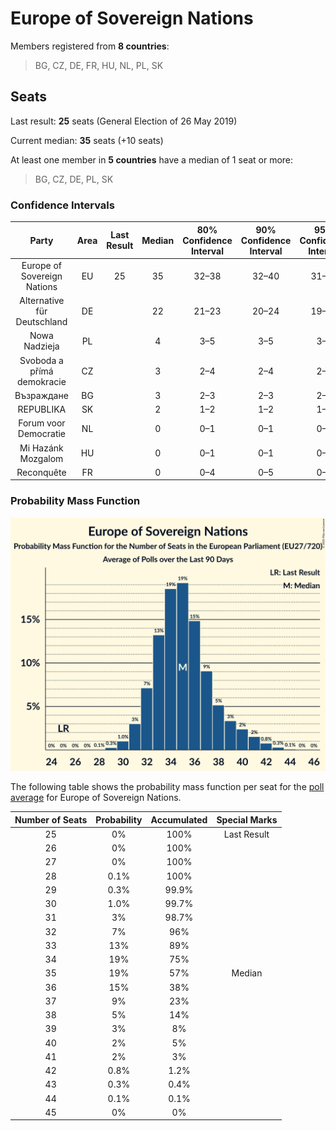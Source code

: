# Europe of Sovereign Nations

Members registered from **8 countries**:

> BG, CZ, DE, FR, HU, NL, PL, SK

## Seats

Last result: **25** seats (General Election of 26 May 2019)

Current median: **35** seats (+10 seats)

At least one member in **5 countries** have a median of 1 seat or more:

> BG, CZ, DE, PL, SK

### Confidence Intervals

| Party | Area | Last Result | Median | 80% Confidence Interval | 90% Confidence Interval | 95% Confidence Interval | 99% Confidence Interval |
|:-----:|:----:|:-----------:|:------:|:-----------------------:|:-----------------------:|:-----------------------:|:-----------------------:|
| Europe of Sovereign Nations | EU | 25 | 35 | 32–38 | 32–40 | 31–41 | 30–42 |
| Alternative für Deutschland | DE | | 22 | 21–23 | 20–24 | 19–24 | 19–25 |
| Nowa Nadzieja | PL | | 4 | 3–5 | 3–5 | 3–5 | 2–6 |
| Svoboda a přímá demokracie | CZ | | 3 | 2–4 | 2–4 | 2–5 | 2–5 |
| Възраждане | BG | | 3 | 2–3 | 2–3 | 2–3 | 2–4 |
| REPUBLIKA | SK | | 2 | 1–2 | 1–2 | 1–2 | 1–2 |
| Forum voor Democratie | NL | | 0 | 0–1 | 0–1 | 0–1 | 0–1 |
| Mi Hazánk Mozgalom | HU | | 0 | 0–1 | 0–1 | 0–1 | 0–2 |
| Reconquête | FR | | 0 | 0–4 | 0–5 | 0–5 | 0–5 |

### Probability Mass Function

![Graph with seats probability mass function not yet produced](average-2025-06-30-seats-pmf-europeofsovereignnations.png "Seats Probability Mass Function")

The following table shows the probability mass function per seat for the [poll average](average-2025-06-30.html) for Europe of Sovereign Nations.

| Number of Seats | Probability | Accumulated | Special Marks |
|:---------------:|:-----------:|:-----------:|:-------------:|
| 25 | 0% | 100% | Last Result |
| 26 | 0% | 100% |  |
| 27 | 0% | 100% |  |
| 28 | 0.1% | 100% |  |
| 29 | 0.3% | 99.9% |  |
| 30 | 1.0% | 99.7% |  |
| 31 | 3% | 98.7% |  |
| 32 | 7% | 96% |  |
| 33 | 13% | 89% |  |
| 34 | 19% | 75% |  |
| 35 | 19% | 57% | Median |
| 36 | 15% | 38% |  |
| 37 | 9% | 23% |  |
| 38 | 5% | 14% |  |
| 39 | 3% | 8% |  |
| 40 | 2% | 5% |  |
| 41 | 2% | 3% |  |
| 42 | 0.8% | 1.2% |  |
| 43 | 0.3% | 0.4% |  |
| 44 | 0.1% | 0.1% |  |
| 45 | 0% | 0% |  |



